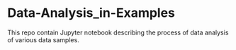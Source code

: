 # Data-Analysis_in-Examples
This repo contain Jupyter notebook describing the process of data analysis of various data samples.
